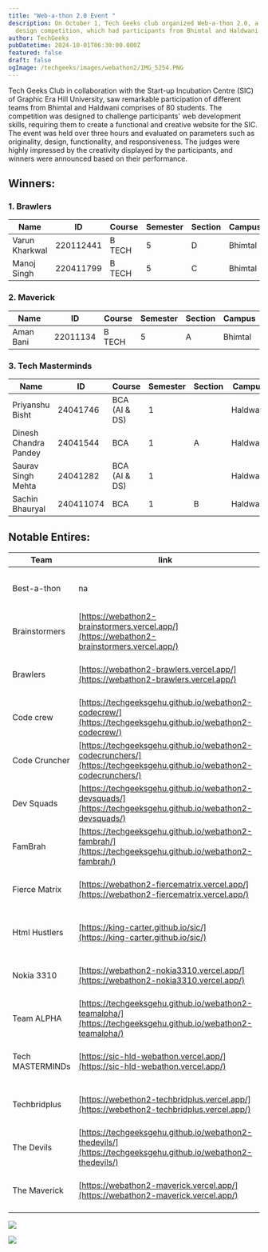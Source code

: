 ```yaml
---
title: "Web-a-thon 2.0 Event "
description: On October 1, Tech Geeks club organized Web-a-thon 2.0, a web
  design competition, which had participants from Bhimtal and Haldwani campuses.
author: TechGeeks
pubDatetime: 2024-10-01T06:30:00.000Z
featured: false
draft: false
ogImage: /techgeeks/images/webathon2/IMG_5254.PNG
---
```


Tech Geeks Club in collaboration with the Start-up Incubation Centre (SIC) of Graphic Era Hill University, saw remarkable participation of different teams from Bhimtal and Haldwani comprises of 80 students. The competition was designed to challenge participants' web development skills, requiring them to create a functional and creative website for the SIC. The event was held over three hours and evaluated on parameters such as originality, design, functionality, and responsiveness. The judges were highly impressed by the creativity displayed by the participants, and winners were announced based on their performance.

## Winners:

### 1\. Brawlers

| Name           | ID        | Course | Semester | Section | Campus  |
| -------------- | --------- | ------ | -------- | ------- | ------- |
| Varun Kharkwal | 220112441 | B TECH | 5        | D       | Bhimtal |
| Manoj Singh    | 220411799 | B TECH | 5        | C       | Bhimtal |

### 2\. ⁠Maverick

| Name      | ID       | Course | Semester | Section | Campus  |
| --------- | -------- | ------ | -------- | ------- | ------- |
| Aman Bani | 22011134 | B TECH | 5        | A       | Bhimtal |

### 3\. ⁠Tech Masterminds

| Name                  | ID        | Course        | Semester | Section | Campus   |
| --------------------- | --------- | ------------- | -------- | ------- | -------- |
| Priyanshu Bisht       | 24041746  | BCA (AI & DS) | 1        |         | Haldwani |
| Dinesh Chandra Pandey | 24041544  | BCA           | 1        | A       | Haldwani |
| Saurav Singh Mehta    | 24041282  | BCA (AI & DS) | 1        |         | Haldwani |
| Sachin Bhauryal       | 240411074 | BCA           | 1        | B       | Haldwani |

## Notable Entires:

| Team             | link                                                                                                                 | repo                                                                                                                     |
| ---------------- | -------------------------------------------------------------------------------------------------------------------- | ------------------------------------------------------------------------------------------------------------------------ |
| Best-a-thon      | na                                                                                                                   | [https://github.com/techgeeksgehu/webathon2-bestathon](https://github.com/techgeeksgehu/webathon2-bestathon)             |
| Brainstormers    | [https://webathon2-brainstormers.vercel.app/](https://webathon2-brainstormers.vercel.app/)                           | [https://github.com/techgeeksgehu/webathon2-brainstormers](https://github.com/techgeeksgehu/webathon2-brainstormers)     |
| Brawlers         | [https://webathon2-brawlers.vercel.app/](https://webathon2-brawlers.vercel.app/)                                     | [https://github.com/techgeeksgehu/webathon2-brawlers](https://github.com/techgeeksgehu/webathon2-brawlers)               |
| Code crew        | [https://techgeeksgehu.github.io/webathon2-codecrew/](https://techgeeksgehu.github.io/webathon2-codecrew/)           | [https://github.com/techgeeksgehu/webathon2-codecrew](https://github.com/techgeeksgehu/webathon2-codecrew)               |
| Code Cruncher    | [https://techgeeksgehu.github.io/webathon2-codecrunchers/](https://techgeeksgehu.github.io/webathon2-codecrunchers/) | [https://github.com/techgeeksgehu/webathon2-codecrunchers](https://github.com/techgeeksgehu/webathon2-codecrunchers)     |
| Dev Squads       | [https://techgeeksgehu.github.io/webathon2-devsquads/](https://techgeeksgehu.github.io/webathon2-devsquads/)         | [https://github.com/techgeeksgehu/webathon2-devsquads](https://github.com/techgeeksgehu/webathon2-devsquads)             |
| FamBrah          | [https://techgeeksgehu.github.io/webathon2-fambrah/](https://techgeeksgehu.github.io/webathon2-fambrah/)             | [https://github.com/techgeeksgehu/webathon2-fambrah](https://github.com/techgeeksgehu/webathon2-fambrah)                 |
| Fierce Matrix    | [https://webathon2-fiercematrix.vercel.app/](https://webathon2-fiercematrix.vercel.app/)                             | [https://github.com/techgeeksgehu/webathon2-fiercematrix](https://github.com/techgeeksgehu/webathon2-fiercematrix)       |
| Html Hustlers    | [https://king-carter.github.io/sic/](https://king-carter.github.io/sic/)                                             | [https://github.com/techgeeksgehu/webathon2-htmlhustlers](https://github.com/techgeeksgehu/webathon2-htmlhustlers)       |
| Nokia 3310       | [https://webathon2-nokia3310.vercel.app/](https://webathon2-nokia3310.vercel.app/)                                   | [https://github.com/techgeeksgehu/webathon2-nokia3310](https://github.com/techgeeksgehu/webathon2-nokia3310)             |
| Team ALPHA       | [https://techgeeksgehu.github.io/webathon2-teamalpha/](https://techgeeksgehu.github.io/webathon2-teamalpha/)         | [https://github.com/techgeeksgehu/webathon2-teamalpha](https://github.com/techgeeksgehu/webathon2-teamalpha)             |
| Tech MASTERMINDs | [https://sic-hld-webathon.vercel.app/](https://sic-hld-webathon.vercel.app/)                                         | [https://github.com/techgeeksgehu/webathon2-techmasterminds](https://github.com/techgeeksgehu/webathon2-techmasterminds) |
| Techbridplus     | [https://webethon2-techbridplus.vercel.app/](https://webethon2-techbridplus.vercel.app/)                             | [https://github.com/techgeeksgehu/webethon2-techbridplus](https://github.com/techgeeksgehu/webethon2-techbridplus)       |
| The Devils       | [https://techgeeksgehu.github.io/webathon2-thedevils/](https://techgeeksgehu.github.io/webathon2-thedevils/)         | [https://github.com/techgeeksgehu/webathon2-thedevils](https://github.com/techgeeksgehu/webathon2-thedevils)             |
| The Maverick     | [https://webathon2-maverick.vercel.app/](https://webathon2-maverick.vercel.app/)                                     | [https://github.com/techgeeksgehu/webathon2-maverick](https://github.com/techgeeksgehu/webathon2-maverick)               |

![](/techgeeks/images/webathon2/IMG_5255.PNG)

![](/techgeeks/images/webathon2/IMG_5258.PNG)
